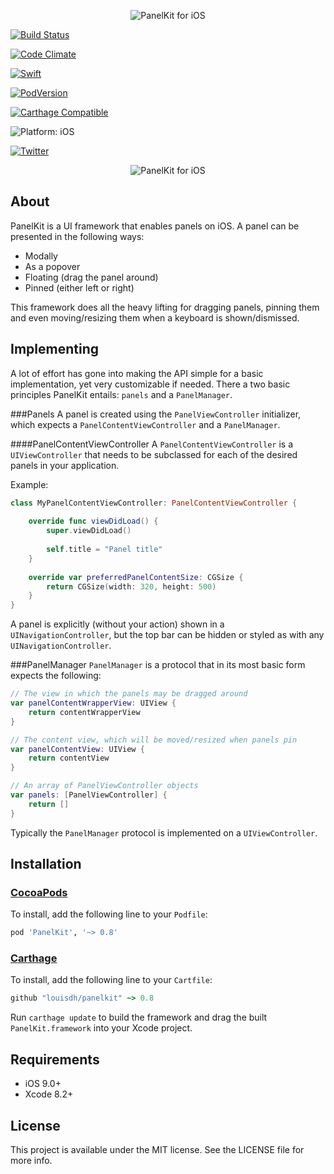 <p align="center">
<img src="readme-resources/hero.png" style="max-height: 300px;" alt="PanelKit for iOS">
</p>

<p align="center">

<a href="https://travis-ci.org/louisdh/panelkit"><img src="https://travis-ci.org/louisdh/panelkit.svg?branch=master" style="max-height: 300px;" alt="Build Status"></a>

<a href="https://codeclimate.com/github/louisdh/panelkit"><img src="https://codeclimate.com/github/louisdh/panelkit/badges/gpa.svg" style="max-height: 300px;" alt="Code Climate"></a>

<a href="https://developer.apple.com/swift/"><img src="https://img.shields.io/badge/Swift-3.0.2-orange.svg?style=flat" style="max-height: 300px;" alt="Swift"></a>

<a href="https://cocoapods.org/pods/PanelKit"><img src="https://img.shields.io/cocoapods/v/PanelKit.svg" style="max-height: 300px;" alt="PodVersion"></a>

<a href="https://github.com/Carthage/Carthage"><img src="https://img.shields.io/badge/Carthage-compatible-4BC51D.svg?style=flat" style="max-height: 300px;" alt="Carthage Compatible"></a>

<img src="https://img.shields.io/badge/platform-iOS-lightgrey.svg" style="max-height: 300px;" alt="Platform: iOS">

<a href="http://twitter.com/LouisDhauwe"><img src="https://img.shields.io/badge/Twitter-@LouisDhauwe-blue.svg?style=flat" style="max-height: 300px;" alt="Twitter"></a>

</p>

<p align="center">
<img src="readme-resources/example.gif" style="max-height: 4480px;" alt="PanelKit for iOS">
</p>

## About
PanelKit is a UI framework that enables panels on iOS. A panel can be presented in the following ways:

* Modally
* As a popover
* Floating (drag the panel around)
* Pinned (either left or right)


This framework does all the heavy lifting for dragging panels, pinning them and even moving/resizing them when a keyboard is shown/dismissed.


## Implementing
A lot of effort has gone into making the API simple for a basic implementation, yet very customizable if needed. There a two basic principles PanelKit entails: ```panels``` and a ```PanelManager```.

###Panels
A panel is created using the ```PanelViewController``` initializer, which expects a ```PanelContentViewController``` and a ```PanelManager```.

####PanelContentViewController
A ```PanelContentViewController``` is a ```UIViewController``` that needs to be subclassed for each of the desired panels in your application. 

Example:

```swift
class MyPanelContentViewController: PanelContentViewController {
    
    override func viewDidLoad() {
        super.viewDidLoad()
        
        self.title = "Panel title"	
    }
    
    override var preferredPanelContentSize: CGSize {
        return CGSize(width: 320, height: 500)
    }	
}
```  

A panel is explicitly (without your action) shown in a ```UINavigationController```, but the top bar can be hidden or styled as with any ```UINavigationController```.


###PanelManager
```PanelManager``` is a protocol that in its most basic form expects the following:

```swift
// The view in which the panels may be dragged around
var panelContentWrapperView: UIView {
    return contentWrapperView
}

// The content view, which will be moved/resized when panels pin
var panelContentView: UIView {
    return contentView
}

// An array of PanelViewController objects
var panels: [PanelViewController] {
    return []
}
``` 

Typically the ```PanelManager``` protocol is implemented on a ```UIViewController```.

## Installation

### [CocoaPods](http://cocoapods.org)

To install, add the following line to your ```Podfile```:

```ruby
pod 'PanelKit', '~> 0.8'
```

### [Carthage](https://github.com/Carthage/Carthage)
To install, add the following line to your ```Cartfile```:

```ruby
github "louisdh/panelkit" ~> 0.8
```
Run ```carthage update``` to build the framework and drag the built ```PanelKit.framework``` into your Xcode project.



## Requirements

* iOS 9.0+
* Xcode 8.2+


## License

This project is available under the MIT license. See the LICENSE file for more info.
